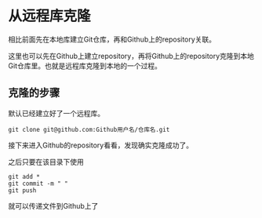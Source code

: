 # 从远程库克隆
相比前面先在本地库建立Git仓库，再和Github上的repository关联。

这里也可以先在Github上建立repository，再将Github上的repository克隆到本地Git仓库里。也就是远程库克隆到本地的一个过程。

## 克隆的步骤
默认已经建立好了一个远程库。
```
git clone git@github.com:Github用户名/仓库名.git
```
接下来进入Github的repository看看，发现确实克隆成功了。

之后只要在该目录下使用
```
git add *
git commit -m " "
git push
```
就可以传递文件到Github上了